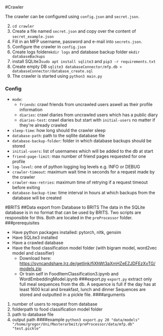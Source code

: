 #Crawler

The crawler can be configured using `config.json` and `secret.json`.

2. `cd crawler`
3. Create a file named `secret.json` and copy over the content of `secret_example.json`
4. Fill in an MFP username, password and e-mail into `secrets.json`.
5. Configure the crawler in `config.json`
6. Create logs folder`mkdir logs` and database backup folder `mkdir databaseBackups`
7. install SQLite3`sudo apt install sqlite3` and `pip3 -r requirements.txt`
8. Create empty DB `sqlite3 databaseConnector/mfp.db < databaseConnector/database_create.sql`
9. The crawler is started using `python3 main.py`

### Config
* `mode`: 
  * `friends`: crawl friends from uncrawled users aswell as their profile information
  * `diaries`: crawl diaries from uncrawled users which has a public diary
  * `diaries-test`: crawl diaries but start with `initial-users` no matter if they're already crawled
* `sleep-time`: how long should the crawler sleep
* `database-path`: path to the sqllite database file
* `database-backup-folder`: folder in which database backups should be stored
* `initial-users`: list of usernames which will be added to the db at start
* `friend-page-limit`: max number of friend pages requested for one profile
* `log-level`: one of python logging log levels e.g. INFO or DEBUG
* `crawler-timeout`: maximum wait time in seconds for a request made by the crawler
* `crawler-max-retries`: maximum time of retrying if a request timeout before exiting
* `database-backup-time`: time interval in hours at which backups from the database will be created

#BRITS
##Data export from Database to BRITS
The data in the SQLite database is in no format that can be used by BRITS.
Two scripts are responsible for this. Both are located in the `preProcessor` folder.
###prerequisites
* Have python packages installed:  pytorch, nltk, gensim
* Have SQLite3 installed
* Have a crawled database
* Have the food classification model folder (with bigram model, word2vec model and classifier)
  * Download here: https://syncandshare.lrz.de/getlink/fiXhWt3aXmHZeEZJDFEzXvTG/models.zip
  * Or train self in FoodItemClassification3.ipynb and WordEmbeddingModel.ipynb
###export.py
`export.py` extract only full meal sequences from the db. 
A sequence is full if the day has at least 1600 kcal and breakfast, lunch and dinner
Sequences are stored and outputted in a pickle file.
####arguments
1. number of users to request from database
2. folderpath to food classification model folder
3. path to database file
4. output path
####example
`python3 export.py 20 "data/models" "/home/gregor/Uni/Masterarbeit/preProcessor/data/mfp.db" "test.pickle"`